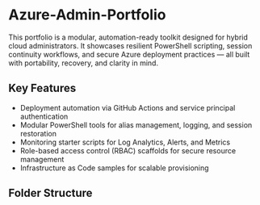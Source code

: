 # Azure-Admin-Portfolio

This portfolio is a modular, automation-ready toolkit designed for hybrid cloud administrators. It showcases resilient PowerShell scripting, session continuity workflows, and secure Azure deployment practices — all built with portability, recovery, and clarity in mind.

## Key Features

- Deployment automation via GitHub Actions and service principal authentication  
- Modular PowerShell tools for alias management, logging, and session restoration  
- Monitoring starter scripts for Log Analytics, Alerts, and Metrics  
- Role-based access control (RBAC) scaffolds for secure resource management  
- Infrastructure as Code samples for scalable provisioning

## Folder Structure


